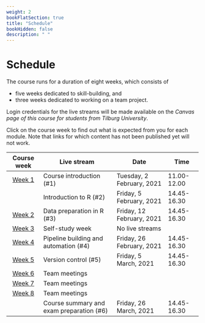 ```yaml
---
weight: 2
bookFlatSection: true
title: "Schedule"
bookHidden: false
description: " "
---
```


# Schedule

The course runs for a duration of eight weeks, which consists of
- five weeks dedicated to skill-building, and
- three weeks dedicated to working on a team project.

Login credentials for the live streams will be made available on the *Canvas page of this course for students from Tilburg University*.

Click on the course week to find out what is expected from you for each module. Note that links for which content has not been published yet will not work.

Course week|Live stream|Date|Time
|:-:|---------|-------------|--------------------|
|[Week 1](./modules/week1)      |Course introduction (#1)   |Tuesday, 2 February, 2021|11.00-12.00|
|      |Introduction to R (#2)   |Friday, 5 February, 2021|14.45-16.30|
|[Week 2](./modules/week2)     |Data preparation in R (#3)|Friday, 12 February, 2021|14.45-16.30|
|[Week 3](./modules/week3)     |Self-study week|No live streams
|[Week 4](./modules/week4)      |Pipeline building and automation (#4)   |Friday, 26 February, 2021|14.45-16.30|
|[Week 5](./modules/week5)      |Version control (#5)|Friday, 5 March, 2021|14.45-16.30|
|[Week 6](./modules/week6_8)|Team meetings
|[Week 7](./modules/week6_8)|Team meetings
|[Week 8](./modules/week6_8)|Team meetings
|     |Course summary and exam preparation (#6) |Friday, 26 March, 2021|14.45-16.30|




<!--

Course week|Unit|Mon|Tue|Wed|Thu|Fri|Sat|Sun|
|:-:|:-:|:-:|:-:|:-:|:-:|:-:|:-:|:-:|
|*February 2021*
Week 1|3.1|1|2|3|4|5|6|7|
Week 2|3.2|8|9|10|11|12|13|14
Week 3|Self-study|15|16|17|18|19|20|21
Week 4|3.3|22|23|24|25|26|27|28
|*March 2021*
Week 5|3.4|1|2|3|4|5|6|7
Week 6|3.5|8|9|10|11|12|13|14
Week 7|3.6|15|16|17|18|19|20|21
Week 8|3.7|22|23|24|25|26|27|28
 ||Exams|29|30|31
|*April 2021*
        |  |  |  |  ||1|2|3|4
|    |Exams|  |5|6|7|8|9|10|11
-->
